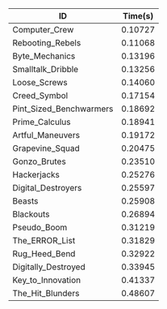 |ID|Time(s)|
|-|-|
|Computer_Crew|0.10727|
|Rebooting_Rebels|0.11068|
|Byte_Mechanics|0.13196|
|Smalltalk_Dribble|0.13256|
|Loose_Screws|0.14060|
|Creed_Symbol|0.17154|
|Pint_Sized_Benchwarmers|0.18692|
|Prime_Calculus|0.18941|
|Artful_Maneuvers|0.19172|
|Grapevine_Squad|0.20475|
|Gonzo_Brutes|0.23510|
|Hackerjacks|0.25276|
|Digital_Destroyers|0.25597|
|Beasts|0.25908|
|Blackouts|0.26894|
|Pseudo_Boom|0.31219|
|The_ERROR_List|0.31829|
|Rug_Heed_Bend|0.32922|
|Digitally_Destroyed|0.33945|
|Key_to_Innovation|0.41337|
|The_Hit_Blunders|0.48607|
